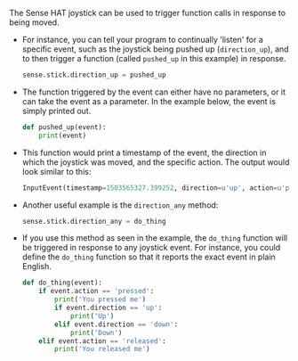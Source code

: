 The Sense HAT joystick can be used to trigger function calls in response to being moved.

- For instance, you can tell your program to continually 'listen' for a specific event, such as the joystick being pushed up (`direction_up`), and to then trigger a function (called `pushed_up` in this example) in response.

    ```python
    sense.stick.direction_up = pushed_up
    ```

- The function triggered by the event can either have no parameters, or it can take the event as a parameter. In the example below, the event is simply printed out.

    ```python
    def pushed_up(event):
        print(event)
    ```

- This function would print a timestamp of the event, the direction in which the joystick was moved, and the specific action. The output would look similar to this:

    ```python
    InputEvent(timestamp=1503565327.399252, direction=u'up', action=u'pressed')
    ```

- Another useful example is the `direction_any` method:

    ```python
    sense.stick.direction_any = do_thing
    ```
- If you use this method as seen in the example, the `do_thing` function will be triggered in response to any joystick event. For instance, you could define the `do_thing` function so that it reports the exact event in plain English.

    ```python
    def do_thing(event):
        if event.action == 'pressed':
            print('You pressed me')
            if event.direction == 'up':
                print('Up')
            elif event.direction == 'down':
                print('Down')
        elif event.action == 'released':
            print('You released me')
    ```
